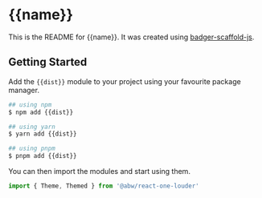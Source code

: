 # {{name}}

This is the README for {{name}}.  It was created using
[badger-scaffold-js](https://github.com/abw/badger-scaffold-js).

## Getting Started

Add the `{{dist}}` module to your project using your favourite
package manager.

```bash
## using npm
$ npm add {{dist}}

## using yarn
$ yarn add {{dist}}

## using pnpm
$ pnpm add {{dist}}
```

You can then import the modules and start using them.

```jsx
import { Theme, Themed } from '@abw/react-one-louder'
```

